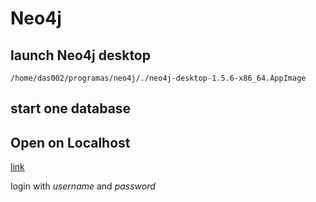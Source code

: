 # Neo4j



## launch Neo4j desktop
`/home/das002/programas/neo4j/./neo4j-desktop-1.5.6-x86_64.AppImage`


## start one database


## Open on Localhost
[link](http://localhost:7474)

login with _username_ and _password_
